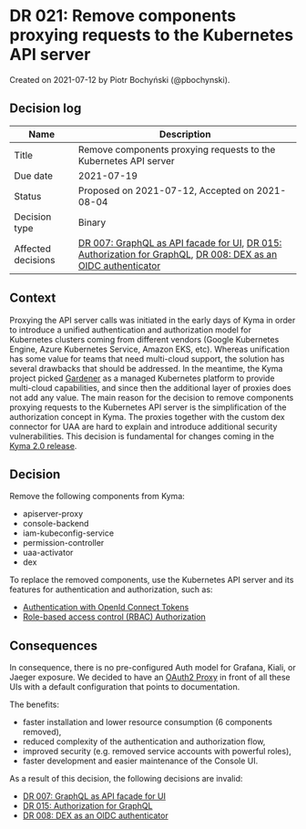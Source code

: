 # DR 021: Remove components proxying requests to the Kubernetes API server

Created on 2021-07-12 by Piotr Bochyński (@pbochynski).

## Decision log

| Name | Description |
|-----------------------|------------------------------------------------------------------------------------|
| Title | Remove components proxying requests to the Kubernetes API server |
| Due date | 2021-07-19 |
| Status | Proposed on 2021-07-12, Accepted on 2021-08-04|
| Decision type | Binary |
| Affected decisions | [DR 007: GraphQL as API facade for UI](https://github.com/kyma-project/community/blob/main/sigs-and-wgs/archive/sig-core/decisions/dr-007-GraphQL_as_API_facade_for_UI.md), [DR 015: Authorization for GraphQL](https://github.com/kyma-project/community/blob/main/sigs-and-wgs/archive/sig-core/decisions/dr-015-Authorization_for_GraphQL.md), [DR 008: DEX as an OIDC authenticator](https://github.com/kyma-project/community/blob/main/sigs-and-wgs/archive/sig-core/decisions/dr-008-Dex_as_an_OIDC_authenticator.md) |

## Context

Proxying the API server calls was initiated in the early days of Kyma in order to introduce a unified authentication and authorization model for Kubernetes clusters coming from different vendors (Google Kubernetes Engine, Azure Kubernetes Service, Amazon EKS, etc). Whereas unification has some value for teams that need multi-cloud support, the solution has several drawbacks that should be addressed. In the meantime, the Kyma project picked [Gardener](https://github.com/gardener) as a managed Kubernetes platform to provide multi-cloud capabilities, and since then the additional layer of proxies does not add any value. The main reason for the decision to remove components proxying requests to the Kubernetes API server is the simplification of the authorization concept in Kyma. The proxies together with the custom dex connector for UAA are hard to explain and introduce additional security vulnerabilities. This decision is fundamental for changes coming in the [Kyma 2.0 release](https://github.com/kyma-project/kyma/issues/11337).

## Decision

Remove the following components from Kyma:
- apiserver-proxy
- console-backend
- iam-kubeconfig-service
- permission-controller
- uaa-activator
- dex

To replace the removed components, use the Kubernetes API server and its features for authentication and authorization, such as:
- [Authentication with OpenId Connect Tokens](https://kubernetes.io/docs/reference/access-authn-authz/authentication/#openid-connect-tokens)
- [Role-based access control (RBAC) Authorization](https://kubernetes.io/docs/reference/access-authn-authz/rbac/)


## Consequences

In consequence, there is no pre-configured Auth model for Grafana, Kiali, or Jaeger exposure. We decided to have an [OAuth2 Proxy](https://github.com/oauth2-proxy/oauth2-proxy) in front of all these UIs with a default configuration that points to documentation.

The benefits:
- faster installation and lower resource consumption (6 components removed),
- reduced complexity of the authentication and authorization flow,
- improved security (e.g. removed service accounts with powerful roles),
- faster development and easier maintenance of the Console UI.

As a result of this decision, the following decisions are invalid:
- [DR 007: GraphQL as API facade for UI](https://github.com/kyma-project/community/blob/main/sigs-and-wgs/archive/sig-core/decisions/dr-007-GraphQL_as_API_facade_for_UI.md)
- [DR 015: Authorization for GraphQL](https://github.com/kyma-project/community/blob/main/sigs-and-wgs/archive/sig-core/decisions/dr-015-Authorization_for_GraphQL.md)
- [DR 008: DEX as an OIDC authenticator](https://github.com/kyma-project/community/blob/main/sigs-and-wgs/archive/sig-core/decisions/dr-008-Dex_as_an_OIDC_authenticator.md)
